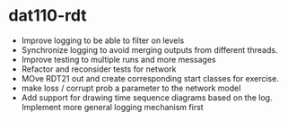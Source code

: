 # dat110-rdt

- Improve logging to be able to filter on levels
- Synchronize logging to avoid merging outputs from different threads.
- Improve testing to multiple runs and more messages
- Refactor and reconsider tests for network
- MOve RDT21 out and create corresponding start classes for exercise.
- make loss / corrupt prob a parameter to the network model
- Add support for drawing time sequence diagrams based on the log. Implement more general logging mechanism first
